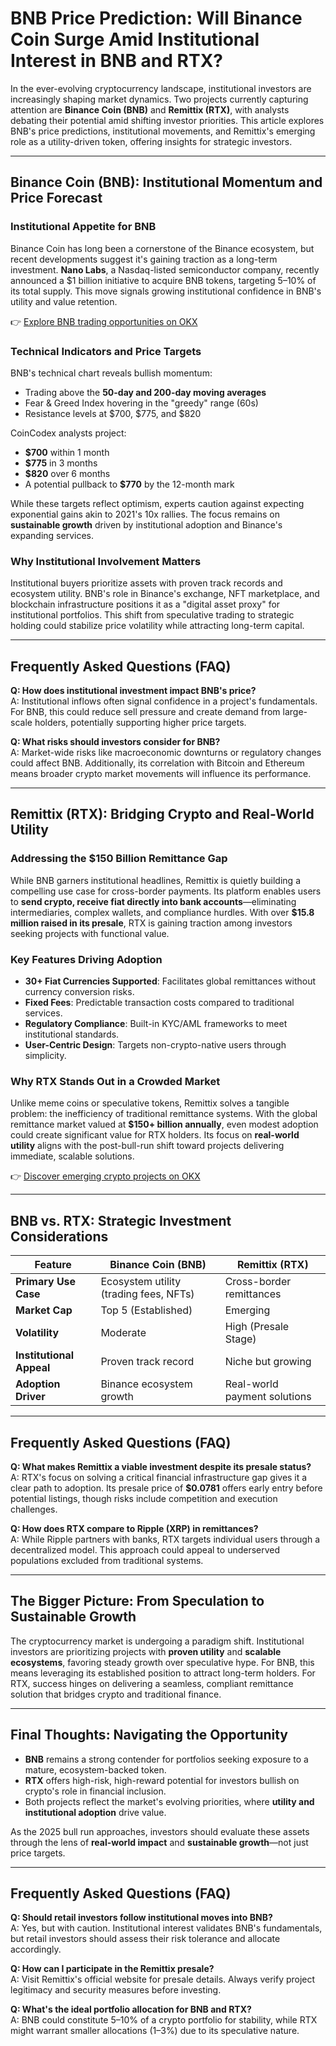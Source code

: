 # BNB Price Prediction: Will Binance Coin Surge Amid Institutional Interest in BNB and RTX?

In the ever-evolving cryptocurrency landscape, institutional investors are increasingly shaping market dynamics. Two projects currently capturing attention are **Binance Coin (BNB)** and **Remittix (RTX)**, with analysts debating their potential amid shifting investor priorities. This article explores BNB's price predictions, institutional movements, and Remittix's emerging role as a utility-driven token, offering insights for strategic investors.

---

## Binance Coin (BNB): Institutional Momentum and Price Forecast

### Institutional Appetite for BNB

Binance Coin has long been a cornerstone of the Binance ecosystem, but recent developments suggest it's gaining traction as a long-term investment. **Nano Labs**, a Nasdaq-listed semiconductor company, recently announced a $1 billion initiative to acquire BNB tokens, targeting 5–10% of its total supply. This move signals growing institutional confidence in BNB's utility and value retention.

👉 [Explore BNB trading opportunities on OKX](https://bit.ly/okx-bonus)

### Technical Indicators and Price Targets

BNB's technical chart reveals bullish momentum:
- Trading above the **50-day and 200-day moving averages**
- Fear & Greed Index hovering in the "greedy" range (60s)
- Resistance levels at $700, $775, and $820

CoinCodex analysts project:
- **$700** within 1 month
- **$775** in 3 months
- **$820** over 6 months
- A potential pullback to **$770** by the 12-month mark

While these targets reflect optimism, experts caution against expecting exponential gains akin to 2021's 10x rallies. The focus remains on **sustainable growth** driven by institutional adoption and Binance's expanding services.

### Why Institutional Involvement Matters

Institutional buyers prioritize assets with proven track records and ecosystem utility. BNB's role in Binance's exchange, NFT marketplace, and blockchain infrastructure positions it as a "digital asset proxy" for institutional portfolios. This shift from speculative trading to strategic holding could stabilize price volatility while attracting long-term capital.

---

## Frequently Asked Questions (FAQ)

**Q: How does institutional investment impact BNB's price?**  
A: Institutional inflows often signal confidence in a project's fundamentals. For BNB, this could reduce sell pressure and create demand from large-scale holders, potentially supporting higher price targets.

**Q: What risks should investors consider for BNB?**  
A: Market-wide risks like macroeconomic downturns or regulatory changes could affect BNB. Additionally, its correlation with Bitcoin and Ethereum means broader crypto market movements will influence its performance.

---

## Remittix (RTX): Bridging Crypto and Real-World Utility

### Addressing the $150 Billion Remittance Gap

While BNB garners institutional headlines, Remittix is quietly building a compelling use case for cross-border payments. Its platform enables users to **send crypto, receive fiat directly into bank accounts**—eliminating intermediaries, complex wallets, and compliance hurdles. With over **$15.8 million raised in its presale**, RTX is gaining traction among investors seeking projects with functional value.

### Key Features Driving Adoption

- **30+ Fiat Currencies Supported**: Facilitates global remittances without currency conversion risks.
- **Fixed Fees**: Predictable transaction costs compared to traditional services.
- **Regulatory Compliance**: Built-in KYC/AML frameworks to meet institutional standards.
- **User-Centric Design**: Targets non-crypto-native users through simplicity.

### Why RTX Stands Out in a Crowded Market

Unlike meme coins or speculative tokens, Remittix solves a tangible problem: the inefficiency of traditional remittance systems. With the global remittance market valued at **$150+ billion annually**, even modest adoption could create significant value for RTX holders. Its focus on **real-world utility** aligns with the post-bull-run shift toward projects delivering immediate, scalable solutions.

👉 [Discover emerging crypto projects on OKX](https://bit.ly/okx-bonus)

---

## BNB vs. RTX: Strategic Investment Considerations

| Feature                | Binance Coin (BNB)              | Remittix (RTX)                  |
|-----------------------|----------------------------------|---------------------------------|
| **Primary Use Case**  | Ecosystem utility (trading fees, NFTs) | Cross-border remittances       |
| **Market Cap**        | Top 5 (Established)              | Emerging                        |
| **Volatility**        | Moderate                         | High (Presale Stage)            |
| **Institutional Appeal** | Proven track record           | Niche but growing               |
| **Adoption Driver**   | Binance ecosystem growth         | Real-world payment solutions    |

---

## Frequently Asked Questions (FAQ)

**Q: What makes Remittix a viable investment despite its presale status?**  
A: RTX's focus on solving a critical financial infrastructure gap gives it a clear path to adoption. Its presale price of **$0.0781** offers early entry before potential listings, though risks include competition and execution challenges.

**Q: How does RTX compare to Ripple (XRP) in remittances?**  
A: While Ripple partners with banks, RTX targets individual users through a decentralized model. This approach could appeal to underserved populations excluded from traditional systems.

---

## The Bigger Picture: From Speculation to Sustainable Growth

The cryptocurrency market is undergoing a paradigm shift. Institutional investors are prioritizing projects with **proven utility** and **scalable ecosystems**, favoring steady growth over speculative hype. For BNB, this means leveraging its established position to attract long-term holders. For RTX, success hinges on delivering a seamless, compliant remittance solution that bridges crypto and traditional finance.

---

## Final Thoughts: Navigating the Opportunity

- **BNB** remains a strong contender for portfolios seeking exposure to a mature, ecosystem-backed token.
- **RTX** offers high-risk, high-reward potential for investors bullish on crypto's role in financial inclusion.
- Both projects reflect the market's evolving priorities, where **utility and institutional adoption** drive value.

As the 2025 bull run approaches, investors should evaluate these assets through the lens of **real-world impact** and **sustainable growth**—not just price targets.

---

## Frequently Asked Questions (FAQ)

**Q: Should retail investors follow institutional moves into BNB?**  
A: Yes, but with caution. Institutional interest validates BNB's fundamentals, but retail investors should assess their risk tolerance and allocate accordingly.

**Q: How can I participate in the Remittix presale?**  
A: Visit Remittix's official website for presale details. Always verify project legitimacy and security measures before investing.

**Q: What's the ideal portfolio allocation for BNB and RTX?**  
A: BNB could constitute 5–10% of a crypto portfolio for stability, while RTX might warrant smaller allocations (1–3%) due to its speculative nature.